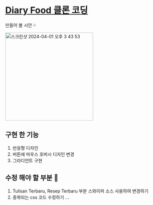 # <a href="https://ksoy1201.github.io/test_1/" >Diary Food 클론 코딩 </a>
만들어 볼 시안 :sweat_drops:

<a href="https://www.figma.com/file/vbNiO5Kmdxdq6anLpwjfMU/Diary-Food-(Blog-and-Recipes-Website)-(Community)?type=design&node-id=0-1&mode=design&t=4JNjHM5mlU7ApMpn-0">
<img width="280" alt="스크린샷 2024-04-01 오후 3 43 53" src="https://github.com/ksoy1201/test_1/assets/122020078/a723ddee-42cb-4944-a41a-d7aca1b44a40">
</a>

## 구현 한 기능
1. 반응형 디자인
2. 버튼에 마우스 호버시 디자인 변경
3. 그라디언트 구현


## 수정 해야 할 부분 :memo:
1. Tulisan Terbaru, Resep Terbaru 부분 스와이퍼 소스 사용하여 변경하기
2. 중복되는 css 코드 수정하기
   ...
